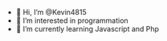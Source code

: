 - 👋 Hi, I’m @Kevin4815
- 👀 I’m interested in programmation
- 🌱 I’m currently learning Javascript and Php

<!---
Kevin4815/Kevin4815 is a ✨ special ✨ repository because its `README.md` (this file) appears on your GitHub profile.
You can click the Preview link to take a look at your changes.
--->

